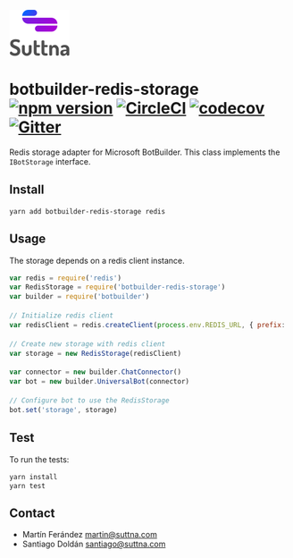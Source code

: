 ![Logo](logo.png)

# botbuilder-redis-storage [![npm version](https://badge.fury.io/js/botbuilder-redis-storage.svg)](https://badge.fury.io/js/botbuilder-redis-storage) [![CircleCI](https://circleci.com/gh/suttna/botbuilder-redis-storage.svg?style=svg)](https://circleci.com/gh/suttna/botbuilder-redis-storage)  [![codecov](https://codecov.io/gh/suttna/botbuilder-redis-storage/branch/master/graph/badge.svg)](https://codecov.io/gh/suttna/botbuilder-redis-storage) [![Gitter](https://badges.gitter.im/suttna/botbuilder-redis-storage.svg)](https://gitter.im/suttna/botbuilder-redis-storage?utm_source=badge&utm_medium=badge&utm_campaign=pr-badge)

Redis storage adapter for Microsoft BotBuilder. This class implements the `IBotStorage` interface.

## Install

```
yarn add botbuilder-redis-storage redis
```

## Usage

The storage depends on a redis client instance.

```javascript
var redis = require('redis')
var RedisStorage = require('botbuilder-redis-storage')
var builder = require('botbuilder')

// Initialize redis client
var redisClient = redis.createClient(process.env.REDIS_URL, { prefix: 'bot-storage:' });

// Create new storage with redis client
var storage = new RedisStorage(redisClient)

var connector = new builder.ChatConnector()
var bot = new builder.UniversalBot(connector)

// Configure bot to use the RedisStorage
bot.set('storage', storage)
```

## Test

To run the tests:

```
yarn install
yarn test
```

## Contact

- Martín Ferández <martin@suttna.com>
- Santiago Doldán <santiago@suttna.com>
